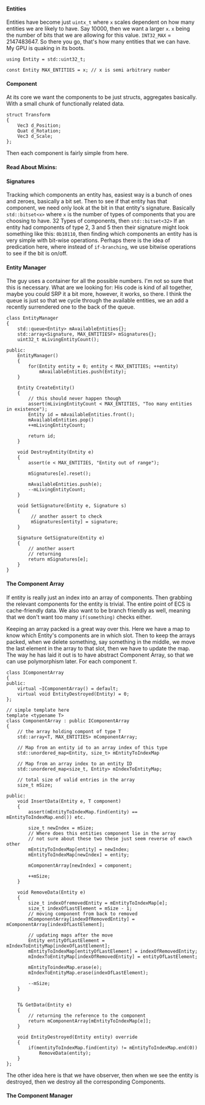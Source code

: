 #### Entities 
Entities have become just `uintx_t`  where `x` scales dependent on how many entities we are likely to have. Say 10000, then we want a larger `x`. `x` being the number of bits that we are allowing for this value. 
`INT32_MAX` = 2147483647. So there you go, that's how many entities that we can have. My GPU is quaking in its boots.

```
using Entity = std::uint32_t;

const Entity MAX_ENTITIES = x; // x is semi arbitrary number
```

#### Component
At its core we want the components to be just structs, aggregates basically. With a small chunk of functionally related data. 
```
struct Transform 
{ 
	Vec3 d_Position; 
	Quat d_Rotation;
	Vec3 d_Scale; 
};
```

Then each component is fairly simple from here. 

#### Read About Mixins: 


#### Signatures
Tracking which components an entity has, easiest way is a bunch of ones and zeroes, basically a bit set. Then to see if that entity has that component, we need only look at the bit in that entity's signature. 
Basically `std::bitset<x>` where `x` is the number of types of components that you are choosing to have. 
32 Types of components, then `std::bitset<32>`
If an entity had components of type 2, 3 and 5 then their signature might look something like this: 
`0b10110`, then finding which components an entity has is very simple with bit-wise operations. 
Perhaps there is the idea of predication here, where instead of `if-branching`, we use bitwise operations to see if the bit is on/off. 


#### Entity Manager
The guy uses a container for all the possible numbers. I'm not so sure that this is necessary. 
What are we looking for: 
His code is kind of all together, maybe you could SRP it a bit more, however, it works, so there. 
I think the queue is just so that we cycle through the available entities, we an add a recently surrendered one to the back of the queue. 


```
class EntityManager 
{ 
	std::queue<Entity> mAvailableEntities{};
	std::array<Signature, MAX_ENTITIESF> mSignatures{};
	uint32_t mLivingEntityCount();
	
public:
	EntityManager()
	{ 
		for(Entity entity = 0; entity < MAX_ENTITIES; ++entity)
			mAvailableEntities.push(Entity);
	}

	Entity CreateEntity()
	{ 
		// this should never happen though
		assert(mLivingEntityCount < MAX_ENTITIES, "Too many entities in existence");
		Entity id = mAvailableEntities.front();
		mAvailableEntities.pop()
		++mLivingEntityCount;
		
		return id;
	}

	void DestroyEntity(Entity e)
	{ 
		assert(e < MAX_ENTITIES, "Entity out of range");

		mSignatures[e].reset();

		mAvailableEntities.push(e);
		--mLivingEntityCount;
	}

	void SetSignature(Entity e, Signature s)
	{ 
		 // another assert to check
		 mSignatures[entity] = signature;
	}

	Signature GetSignature(Entity e)
	{ 
		// another assert
		// returning
		return mSignatures[e];
	}
}
```

#### The Component Array
If entity is really just an index into an array of components. Then grabbing the relevant components for the entity is trivial. 
The entire point of ECS is cache-friendly data. 
We also want to be branch friendly as well, meaning that we don't want too many `if(something)` checks either. 

Keeping an array packed is a great way over this. 
Here we have a map to know which Entity's components are in which slot. 
Then to keep the arrays packed, when we delete something, say something in the middle, we move the last element in the array to that slot, then we have to update the map. 
The way he has laid it out is to have abstract Component Array, so that we can use polymorphism later. 
For each component `T`. 

```
class IComponentArray
{ 
public: 
	virtual ~IComponentArray() = default;
	virtual void EntityDestroyed(Entity) = 0;
};

// simple template here
template <typename T> 
class ComponentArray : public IComponentArray
{ 
	// the array holding compont of type T
	std::array<T, MAX_ENTITIES> mComponentArray;

	// Map from an entity id to an array index of this type
	std::unordered_map<Entity, size_t> mEntityToIndexMap

	// Map from an array index to an entity ID
	std::unordered_map<size_t, Entity> mIndexToEntityMap;
	
	// total size of valid entries in the array
	size_t mSize;

public: 
	void InsertData(Entity e, T component)
	{ 
		assert(mEntityToIndexMap.find(entity) == mEntityToIndexMap.end()) etc.

		size_t newIndex = mSize;	
		// Where does this entities component lie in the array
		// not sure about these two these just seem reverse of eawch other
		mEntityToIndexMap[entity] = newIndex;
		mEntityToIndexMap[newIndex] = entity;

		mComponentArray[newIndex] = component;

		++mSize;
	}

	void RemoveData(Entity e)
	{ 
		size_t indexOfremovedEntity = mEntityToIndexMap[e];
		size_t indexOfLastElement = mSize - 1;
		// moving component from back to removed
		mComponentArray[indexOfRemovedEntity] = mComponentArray[indexOfLastElement];

		// updating maps after the move
		Entity entityOfLastElement = mIndexToEntityMap[indexOfLastElement];
		mEntityToIndexMap[entityOfLastElement] = indexOfRemovedEntity;
		mIndexToEntityMap[indexOfRemovedEntity] = entityOfLastElement;

		mEntityToindexMap.erase(e);
		mIndexToEntityMap.erase(indexOfLastElement);
		
		--mSize;
	}


	T& GetData(Entity e)
	{ 
		// returning the reference to the component
		return mComponentArray[mEntityToIndexMap[e]];
	}

	void EntityDestroyed(Entity entity) override
	{ 
		if(mentityToIndexMap.find(entity) != mEntityToIndexMap.end(0))
			RemoveData(entity);
	}
};
```

The other idea here is that we have observer, then when we see the entity is destroyed, then we destroy all the corresponding Components. 

#### The Component Manager
